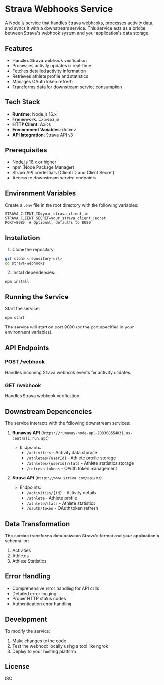 # Strava Webhooks Service

A Node.js service that handles Strava webhooks, processes activity data, and syncs it with a downstream service. This service acts as a bridge between Strava's webhook system and your application's data storage.

## Features

- Handles Strava webhook verification
- Processes activity updates in real-time
- Fetches detailed activity information
- Retrieves athlete profile and statistics
- Manages OAuth token refresh
- Transforms data for downstream service consumption

## Tech Stack

- **Runtime**: Node.js 16.x
- **Framework**: Express.js
- **HTTP Client**: Axios
- **Environment Variables**: dotenv
- **API Integration**: Strava API v3

## Prerequisites

- Node.js 16.x or higher
- npm (Node Package Manager)
- Strava API credentials (Client ID and Client Secret)
- Access to downstream service endpoints

## Environment Variables

Create a `.env` file in the root directory with the following variables:

```env
STRAVA_CLIENT_ID=your_strava_client_id
STRAVA_CLIENT_SECRET=your_strava_client_secret
PORT=8080  # Optional, defaults to 8080
```

## Installation

1. Clone the repository:
```bash
git clone <repository-url>
cd strava-webhooks
```

2. Install dependencies:
```bash
npm install
```

## Running the Service

Start the service:
```bash
npm start
```

The service will start on port 8080 (or the port specified in your environment variables).

## API Endpoints

### POST /webhook
Handles incoming Strava webhook events for activity updates.

### GET /webhook
Handles Strava webhook verification.

## Downstream Dependencies

The service interacts with the following downstream services:

1. **Runaway API** (`https://runaway-node-api-203308554831.us-central1.run.app`)
   - Endpoints:
     - `/activities` - Activity data storage
     - `/athletes/{userId}` - Athlete profile storage
     - `/athletes/{userId}/stats` - Athlete statistics storage
     - `/refresh-tokens` - OAuth token management

2. **Strava API** (`https://www.strava.com/api/v3`)
   - Endpoints:
     - `/activities/{id}` - Activity details
     - `/athlete` - Athlete profile
     - `/athlete/stats` - Athlete statistics
     - `/oauth/token` - OAuth token refresh

## Data Transformation

The service transforms data between Strava's format and your application's schema for:

1. Activities
2. Athletes
3. Athlete Statistics

## Error Handling

- Comprehensive error handling for API calls
- Detailed error logging
- Proper HTTP status codes
- Authentication error handling

## Development

To modify the service:

1. Make changes to the code
2. Test the webhook locally using a tool like ngrok
3. Deploy to your hosting platform

## License

ISC 